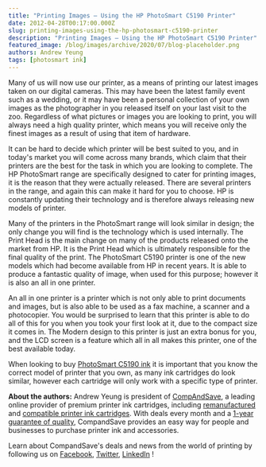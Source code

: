 ```yaml
---
title: "Printing Images – Using the HP PhotoSmart C5190 Printer"
date: 2012-04-28T00:17:00.000Z
slug: printing-images-using-the-hp-photosmart-c5190-printer
description: "Printing Images – Using the HP PhotoSmart C5190 Printer"
featured_image: /blog/images/archive/2020/07/blog-placeholder.png
authors: Andrew Yeung
tags: [photosmart ink]
---
```


Many of us will now use our printer, as a means of printing our latest images taken on our digital cameras. This may have been the latest family event such as a wedding, or it may have been a personal collection of your own images as the photographer in you released itself on your last visit to the zoo. Regardless of what pictures or images you are looking to print, you will always need a high quality printer, which means you will receive only the finest images as a result of using that item of hardware. 

It can be hard to decide which printer will be best suited to you, and in today's market you will come across many brands, which claim that their printers are the best for the task in which you are looking to complete. The HP PhotoSmart range are specifically designed to cater for printing images, it is the reason that they were actually released. There are several printers in the range, and again this can make it hard for you to choose. HP is constantly updating their technology and is therefore always releasing new models of printer. 

Many of the printers in the PhotoSmart range will look similar in design; the only change you will find is the technology which is used internally. The Print Head is the main change on many of the products released onto the market from HP. It is the Print Head which is ultimately responsible for the final quality of the print. The PhotoSmart C5190 printer is one of the new models which had become available from HP in recent years. It is able to produce a fantastic quality of image, when used for this purpose; however it is also an all in one printer. 

An all in one printer is a printer which is not only able to print documents and images, but is also able to be used as a fax machine, a scanner and a photocopier. You would be surprised to learn that this printer is able to do all of this for you when you took your first look at it, due to the compact size it comes in. The Modern design to this printer is just an extra bonus for you, and the LCD screen is a feature which all in all makes this printer, one of the best available today.

When looking to buy [PhotoSmart C5190 ink](https://www.compandsave.com/hp/photosmart/c5190-ink-cartridges) it is important that you know the correct model of printer that you own, as many ink cartridges do look similar, however each cartridge will only work with a specific type of printer.

  
**About the authors:** Andrew Yeung is president of [CompAndSave](https://www.compandsave.com/), a leading online provider of premium printer ink cartridges, including [remanufactured](https://www.compandsave.com/help) and [compatible printer ink cartridges](https://www.compandsave.com/help). With deals every month and a [1-year guarantee of quality](https://www.compandsave.com/help), CompandSave provides an easy way for people and businesses to purchase printer ink and accessories.

Learn about CompandSave's deals and news from the world of printing by following us on [Facebook](https://www.facebook.com/compandsave.ink), [Twitter](https://twitter.com/compandsave), [LinkedIn](https://www.linkedin.com) !